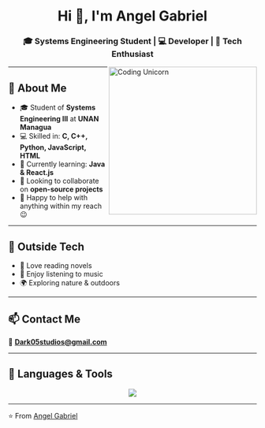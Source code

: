 <h1 align="center">Hi 👋, I'm Angel Gabriel</h1>
<h3 align="center">🎓 Systems Engineering Student | 💻 Developer | 🚀 Tech Enthusiast</h3>

<img align="right" alt="Coding Unicorn" width="300" src="https://c.tenor.com/GN73MKBawZYAAAAi/busy-cute.gif" />

---

## 🌟 About Me
- 🎓 Student of **Systems Engineering III** at **UNAN Managua**  
- 💻 Skilled in: **C, C++, Python, JavaScript, HTML**  
- 🌱 Currently learning: **Java & React.js**  
- 🤝 Looking to collaborate on **open-source projects**  
- 💬 Happy to help with anything within my reach 😉  

---

## 🌴 Outside Tech
- 📖 Love reading novels  
- 🎵 Enjoy listening to music  
- 🌍 Exploring nature & outdoors  

---

## 📫 Contact Me
📧 **[Dark05studios@gmail.com](mailto:Dark05studios@gmail.com)**  

---

## 🚀 Languages & Tools
<p align="center">
  <img src="https://skillicons.dev/icons?i=python,cpp,c,js,html,java,react" />
</p>

---

⭐️ From [Angel Gabriel](https://github.com/tu-usuario)
